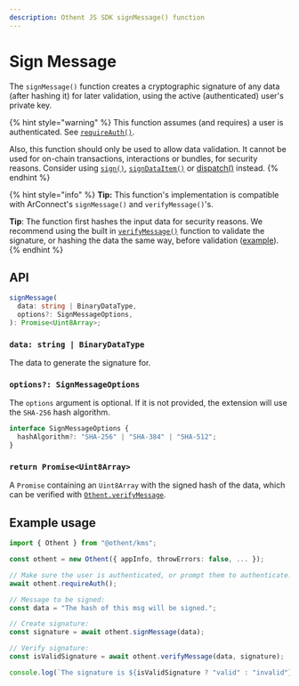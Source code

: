 ```yaml
---
description: Othent JS SDK signMessage() function
---
```


# Sign Message

The `signMessage()` function creates a cryptographic signature of any data (after hashing it) for later validation,
using the active (authenticated) user's private key.

{% hint style="warning" %}
This function assumes (and requires) a user is authenticated. See [`requireAuth()`](require-auth.md).

Also, this function should only be used to allow data validation. It cannot be used for on-chain transactions,
interactions or bundles, for security reasons. Consider using [`sign()`](sign.md),
[`signDataItem()`](sign-dataitem.md) or [dispatch()](dispatch.md) instead.
{% endhint %}

{% hint style="info" %}
**Tip:** This function's implementation is compatible with ArConnect's `signMessage()` and `verifyMessage()`'s.

**Tip**: The function first hashes the input data for security reasons. We recommend using the built in
[`verifyMessage()`](verify-message.md) function to validate the signature, or hashing the data the same way, before
validation ([example](verify-message.md#verification-without-arconnect)).
{% endhint %}

## API

```ts
signMessage(
  data: string | BinaryDataType,
  options?: SignMessageOptions,
): Promise<Uint8Array>;
```

### `data: string | BinaryDataType`

The data to generate the signature for.

### `options?: SignMessageOptions`

The `options` argument is optional. If it is not provided, the extension will use the `SHA-256` hash algorithm.

```ts
interface SignMessageOptions {
  hashAlgorithm?: "SHA-256" | "SHA-384" | "SHA-512";
}
```

### `return Promise<Uint8Array>`

A `Promise` containing an `Uint8Array` with the signed hash of the data, which can be verified with
[`Othent.verifyMessage`](./verify-message.md).

## Example usage

```ts
import { Othent } from "@othent/kms";

const othent = new Othent({ appInfo, throwErrors: false, ... });

// Make sure the user is authenticated, or prompt them to authenticate:
await othent.requireAuth();

// Message to be signed:
const data = "The hash of this msg will be signed.";

// Create signature:
const signature = await othent.signMessage(data);

// Verify signature:
const isValidSignature = await othent.verifyMessage(data, signature);

console.log(`The signature is ${isValidSignature ? "valid" : "invalid"}`);
```
